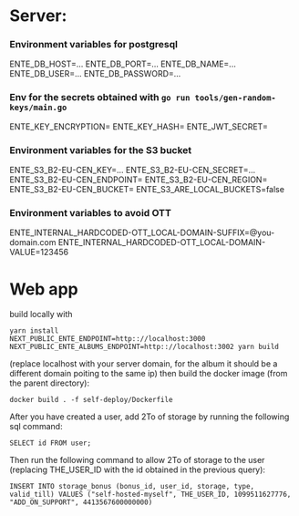 # Server:

### Environment variables for postgresql

ENTE_DB_HOST=...
ENTE_DB_PORT=...
ENTE_DB_NAME=...
ENTE_DB_USER=...
ENTE_DB_PASSWORD=...

### Env for the secrets obtained with `go run tools/gen-random-keys/main.go`
ENTE_KEY_ENCRYPTION=
ENTE_KEY_HASH=
ENTE_JWT_SECRET=

### Environment variables for the S3 bucket
ENTE_S3_B2-EU-CEN_KEY=...
ENTE_S3_B2-EU-CEN_SECRET=...
ENTE_S3_B2-EU-CEN_ENDPOINT=
ENTE_S3_B2-EU-CEN_REGION=
ENTE_S3_B2-EU-CEN_BUCKET=
ENTE_S3_ARE_LOCAL_BUCKETS=false

### Environment variables to avoid OTT
ENTE_INTERNAL_HARDCODED-OTT_LOCAL-DOMAIN-SUFFIX=@you-domain.com
ENTE_INTERNAL_HARDCODED-OTT_LOCAL-DOMAIN-VALUE=123456


# Web app

build locally with

    yarn install
    NEXT_PUBLIC_ENTE_ENDPOINT=http:://localhost:3000 NEXT_PUBLIC_ENTE_ALBUMS_ENDPOINT=http:://localhost:3002 yarn build

(replace localhost with your server domain, for the album it should be a different domain poiting to the same ip)
then build the docker image (from the parent directory):

    docker build . -f self-deploy/Dockerfile

After you have created a user, add 2To of storage by running the following sql command:

    SELECT id FROM user;

Then run the following command to allow 2To of storage to the user 
  (replacing THE_USER_ID with the id obtained in the previous query):

    INSERT INTO storage_bonus (bonus_id, user_id, storage, type, valid_till) VALUES ("self-hosted-myself", THE_USER_ID, 1099511627776, "ADD_ON_SUPPORT", 4413567600000000)

